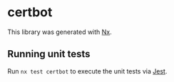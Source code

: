 # certbot

This library was generated with [Nx](https://nx.dev).

## Running unit tests

Run `nx test certbot` to execute the unit tests via [Jest](https://jestjs.io).
